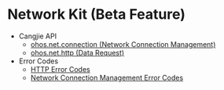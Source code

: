 # Network Kit (Beta Feature)

- Cangjie API
    - [ohos.net.connection (Network Connection Management)](cj-apis-net-connection.md)
    - [ohos.net.http (Data Request)](cj-apis-net-http.md)
- Error Codes
    - [HTTP Error Codes](../errorcodes/cj-errorcode-net-http.md)
    - [Network Connection Management Error Codes](../errorcodes/cj-errorcode-net-connection.md)